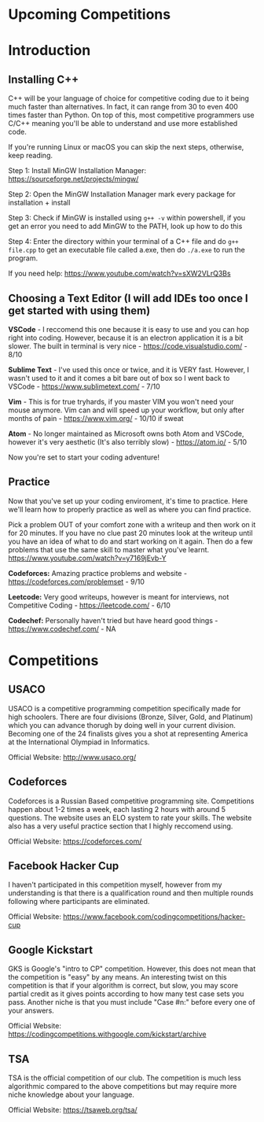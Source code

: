 # Upcoming Competitions

# Introduction
## Installing C++
C++ will be your language of choice for competitive coding due to it being much faster than alternatives. In fact, it can range from 30 to even 400 times faster than Python. On top of this, most competitive programmers use C/C++ meaning you'll be able to understand and use more established code. 

If you're running Linux or macOS you can skip the next steps, otherwise, keep reading. 

Step 1: Install MinGW Installation Manager: https://sourceforge.net/projects/mingw/

Step 2: Open the MinGW Installation Manager mark every package for installation + install

Step 3: Check if MinGW is installed using ``g++ -v`` within powershell, if you get an error you need to add MinGW to the PATH, look up how to do this

Step 4: Enter the directory within your terminal of a C++ file and do ``g++ file.cpp`` to get an executable file called a.exe, then do ``./a.exe`` to run the program. 

If you need help: https://www.youtube.com/watch?v=sXW2VLrQ3Bs

## Choosing a Text Editor (I will add IDEs too once I get started with using them)
**VSCode** - I reccomend this one because it is easy to use and you can hop right into coding. However, because it is an electron application it is a bit slower. The built in terminal is very nice - https://code.visualstudio.com/ - 8/10

**Sublime Text** - I've used this once or twice, and it is VERY fast. However, I wasn't used to it and it comes a bit bare out of box so I went back to VSCode - https://www.sublimetext.com/ - 7/10

**Vim** - This is for true tryhards, if you master VIM you won't need your mouse anymore. Vim can and will speed up your workflow, but only after months of pain - https://www.vim.org/ - 10/10 if sweat

**Atom** - No longer maintained as Microsoft owns both Atom and VSCode, however it's very aesthetic (It's also terribly slow) - https://atom.io/ - 5/10

Now you're set to start your coding adventure!

## Practice
Now that you've set up your coding enviroment, it's time to practice. Here we'll learn how to properly practice as well as where you can find practice. 

Pick a problem OUT of your comfort zone with a writeup and then work on it for 20 minutes. If you have no clue past 20 minutes look at the writeup until you have an idea of what to do and start working on it again. Then do a few problems that use the same skill to master what you've learnt. https://www.youtube.com/watch?v=y7169jEvb-Y

**Codeforces:** Amazing practice problems and website - https://codeforces.com/problemset - 9/10

**Leetcode:** Very good writeups, however is meant for interviews, not Competitive Coding - https://leetcode.com/ - 6/10

**Codechef:** Personally haven't tried but have heard good things - https://www.codechef.com/ - NA
# Competitions
## USACO
USACO is a competitive programming competition specifically made for high schoolers. There are four divisions (Bronze, Silver, Gold, and Platinum) which you can advance thorugh by doing well in your current division. Becoming one of the 24 finalists gives you a shot at representing America at the International Olympiad in Informatics. 

Official Website: http://www.usaco.org/
## Codeforces
Codeforces is a Russian Based competitive programming site. Competitions happen about 1-2 times a week, each lasting 2 hours with around 5 questions. The website uses an ELO system to rate your skills. The website also has a very useful practice section that I highly reccomend using.

Official Website: https://codeforces.com/
## Facebook Hacker Cup
I haven't participated in this competition myself, however from my understanding is that there is a qualification round and then multiple rounds following where participants are eliminated. 

Official Website: https://www.facebook.com/codingcompetitions/hacker-cup
## Google Kickstart
GKS is Google's "intro to CP" competition. However, this does not mean that the competition is "easy" by any means. An interesting twist on this competition is that if your algorithm is correct, but slow, you may score partial credit as it gives points according to how many test case sets you pass. Another niche is that you must include "Case #n:" before every one of your answers. 

Official Website: https://codingcompetitions.withgoogle.com/kickstart/archive
## TSA
TSA is the official competition of our club. The competition is much less algorithmic compared to the above competitions but may require more niche knowledge about your language. 

Official Website: https://tsaweb.org/tsa/
